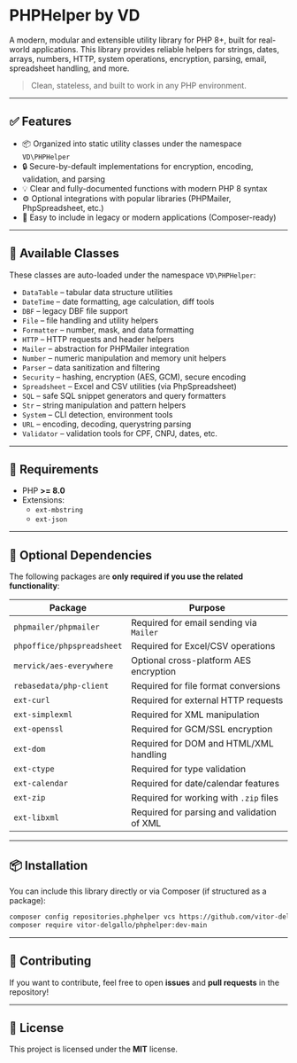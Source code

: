 # PHPHelper by VD

A modern, modular and extensible utility library for PHP 8+, built for real-world applications. This library provides reliable helpers for strings, dates, arrays, numbers, HTTP, system operations, encryption, parsing, email, spreadsheet handling, and more.

> Clean, stateless, and built to work in any PHP environment.

---

## ✅ Features

- 📦 Organized into static utility classes under the namespace `VD\PHPHelper`
- 🔒 Secure-by-default implementations for encryption, encoding, validation, and parsing
- 💡 Clear and fully-documented functions with modern PHP 8 syntax
- ⚙️ Optional integrations with popular libraries (PHPMailer, PhpSpreadsheet, etc.)
- 🧩 Easy to include in legacy or modern applications (Composer-ready)

---

## 📂 Available Classes

These classes are auto-loaded under the namespace `VD\PHPHelper`:

- `DataTable` – tabular data structure utilities
- `DateTime` – date formatting, age calculation, diff tools
- `DBF` – legacy DBF file support
- `File` – file handling and utility helpers
- `Formatter` – number, mask, and data formatting
- `HTTP` – HTTP requests and header helpers
- `Mailer` – abstraction for PHPMailer integration
- `Number` – numeric manipulation and memory unit helpers
- `Parser` – data sanitization and filtering
- `Security` – hashing, encryption (AES, GCM), secure encoding
- `Spreadsheet` – Excel and CSV utilities (via PhpSpreadsheet)
- `SQL` – safe SQL snippet generators and query formatters
- `Str` – string manipulation and pattern helpers
- `System` – CLI detection, environment tools
- `URL` – encoding, decoding, querystring parsing
- `Validator` – validation tools for CPF, CNPJ, dates, etc.

---

## 🧪 Requirements

- PHP **>= 8.0**
- Extensions:
    - `ext-mbstring`
    - `ext-json`

---

## 🔌 Optional Dependencies

The following packages are **only required if you use the related functionality**:

| Package                         | Purpose                                    |
|---------------------------------|--------------------------------------------|
| `phpmailer/phpmailer`           | Required for email sending via `Mailer`    |
| `phpoffice/phpspreadsheet`      | Required for Excel/CSV operations          |
| `mervick/aes-everywhere`        | Optional cross-platform AES encryption     |
| `rebasedata/php-client`         | Required for file format conversions       |
| `ext-curl`                      | Required for external HTTP requests        |
| `ext-simplexml`                 | Required for XML manipulation              |
| `ext-openssl`                   | Required for GCM/SSL encryption            |
| `ext-dom`                       | Required for DOM and HTML/XML handling     |
| `ext-ctype`                     | Required for type validation               |
| `ext-calendar`                  | Required for date/calendar features        |
| `ext-zip`                       | Required for working with `.zip` files     |
| `ext-libxml`                    | Required for parsing and validation of XML |

---

## 📦 Installation

You can include this library directly or via Composer (if structured as a package):

```bash
composer config repositories.phphelper vcs https://github.com/vitor-delgallo/PHPHelper
composer require vitor-delgallo/phphelper:dev-main
```

---

## 🤝 Contributing
If you want to contribute, feel free to open **issues** and **pull requests** in the repository!

---

## 📜 License
This project is licensed under the **MIT** license.